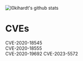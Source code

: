 ![l0kihardt's github stats](https://github-readme-stats.vercel.app/api?username=l0kihardt&show_icons=true&theme=dark&count_private=true)


# CVEs
CVE-2020-18545  
CVE-2020-18555  
CVE-2020-19692
CVE-2023-5572
